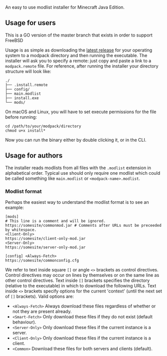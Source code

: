 An easy to use modlist installer for Minecraft Java Edition.

## Usage for users

This is a GO version of the master branch that exists in order to support FreeBSD

Usage is as simple as downloading the [latest release](https://github.com/rleathart/mcmli/releases)
for your operating system to a modpack directory and then running the executable.
The installer will ask you to specify a remote: just copy and paste a link
to a `modpack.remote` file.
For reference, after running the installer your directory structure will look like:
```
./
├── .install.remote
├── config/
├── main.modlist
├── install.exe
└── mods/
```

On macOS and Linux, you will have to set execute permissions for the file before
running:
```
cd /path/to/your/modpack/directory
chmod u+x install*
```
Now you can run the binary either by double clicking it, or in the CLI.

## Usage for authors

The installer reads modlists from all files with the `.modlist` extension in
alphabetical order. Typical use should only require one modlist which could be
called something like `main.modlist` or `<modpack-name>.modlist`.

### Modlist format

Perhaps the easiest way to understand the modlist format is to see an example:
```
[mods]
# This line is a comment and will be ignored.
https://somesite/commonmod.jar # Comments after URLs must be preceeded by whitespace.
<Client-Only>
https://somesite/client-only-mod.jar
<Server-Only>
https://somesite/server-only-mod.jar

[config] <Always-Fetch>
https://somesite/commonconfig.cfg
```
We refer to text inside square `[]` or angle `<>` brackets as control directives.
Control directives may occur on lines by themselves or on the same line as other
control directives. Text inside `[]` brackets specifies the directory (relative
to the executable) in which to download the following URLs. Text inside `<>`
brackets specify options for the current 'context' (until the next set of `[]`
brackets). Valid options are:
-  `<Always-Fetch>` Always download these files regardless of whether or not
they are present already.
-  `<Smart-Fetch>` Only download these files if they do not exist (default behaviour).
-  `<Server-Only>` Only download these files if the current instance is a server.
-  `<Client-Only>` Only download these files if the current instance is a client.
-  `<Common>` Download these files for both servers and clients (default).

